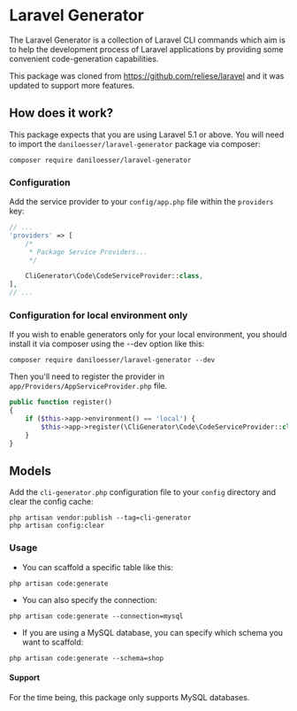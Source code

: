 # Laravel Generator


The Laravel Generator is a collection of Laravel CLI commands which aim is 
to help the development process of Laravel applications by 
providing some convenient code-generation capabilities.


This package was cloned from https://github.com/reliese/laravel and it was updated to support more features.

## How does it work?

This package expects that you are using Laravel 5.1 or above.
You will need to import the `daniloesser/laravel-generator` package via composer:

```shell
composer require daniloesser/laravel-generator
```

### Configuration

Add the service provider to your `config/app.php` file within the `providers` key:

```php
// ...
'providers' => [
    /*
     * Package Service Providers...
     */

    CliGenerator\Code\CodeServiceProvider::class,
],
// ...
```
### Configuration for local environment only

If you wish to enable generators only for your local environment, you should install it via composer using the --dev option like this:

```shell
composer require daniloesser/laravel-generator --dev
```

Then you'll need to register the provider in `app/Providers/AppServiceProvider.php` file.

```php
public function register()
{
    if ($this->app->environment() == 'local') {
        $this->app->register(\CliGenerator\Code\CodeServiceProvider::class);
    }
}
```

## Models



Add the `cli-generator.php` configuration file to your `config` directory and clear the config cache:

```shell
php artisan vendor:publish --tag=cli-generator
php artisan config:clear
```

### Usage

- You can scaffold a specific table like this:

```shell
php artisan code:generate
```

- You can also specify the connection:

```shell
php artisan code:generate --connection=mysql
```

- If you are using a MySQL database, you can specify which schema you want to scaffold:

```shell
php artisan code:generate --schema=shop
```

#### Support

For the time being, this package only supports MySQL databases.



